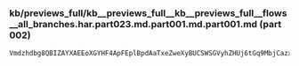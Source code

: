 ### kb/previews_full/kb__previews_full__kb__previews_full__flows__all_branches.har.part023.md.part001.md.part001.md (part 002)

```md
Vmdzhdbg8QBIZAYXAEEoXGYHF4ApFEplBpdAaTxeZweXyBUCSWSGVyhZHUj6tGq9MbjCazxWqzO5wut8fr4+vX7fX9XytBLfXK58OJ9M
```

```
